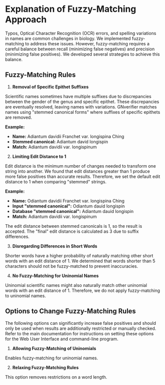 # Explanation of Fuzzy-Matching Approach

Typos, Optical Character Recognition (OCR) errors, and spelling variations in
names are common challenges in biology. We implemented fuzzy-matching to
address these issues. However, fuzzy-matching requires a careful balance
between recall (minimizing false negatives) and precision (minimizing false
positives). We developed several strategies to achieve this balance.

## Fuzzy-Matching Rules

1. **Removal of Specific Epithet Suffixes**

Scientific names sometimes have multiple suffixes due to discrepancies
between the gender of the genus and specific epithet. These discrepancies are
eventually resolved, leaving names with variations. GNverifier matches names
using "stemmed canonical forms" where suffixes of specific epithets are
removed.

   **Example:**

   * **Name:** Adiantum davidii Franchet var. longispina Ching
   * **Stemmed canonical:** Adiantum david longispin
   * **Match:** Adiantum davidii var. longispinum

2. **Limiting Edit Distance to 1**

Edit distance is the minimum number of changes needed to transform one
string into another. We found that edit distances greater than 1 produce more
false positives than accurate results. Therefore, we set the default edit
distance to 1 when comparing "stemmed" strings.

   **Example:**

   * **Name:** Odiantum davidii Franchet var. longispina Ching
   * **Input "stemmed canonical":** Odiantum dauid longispin
   * **Database "stemmed canonical":** Adiantum dauid longispin
   * **Match:** Adiantum davidii var. longispinum 

The edit distance between stemmed canonicals is 1, so the result is
accepted. The "final" edit distance is calculated as 3 due to suffix
differences.

3. **Disregarding Differences in Short Words**

Shorter words have a higher probability of naturally matching other short words
with an edit distance of 1. We determined that words shorter than 5 characters
should not be fuzzy-matched to prevent inaccuracies. 

4. **No Fuzzy-Matching for Uninomial Names**

Uninomial scientific names might also naturally match other uninomial words
with an edit distance of 1. Therefore, we do not apply fuzzy-matching to
uninomial names.

## Options to Change Fuzzy-Matching Rules

The following options can significantly increase false positives and should only be used when results are additionally restricted or manually checked. Refer to the main documentation for instructions on setting these options for the Web User Interface and command-line program.

1. **Allowing Fuzzy-Matching of Uninomials**

Enables fuzzy-matching for uninomial names.


2. **Relaxing Fuzzy-Matching Rules**

This option removes restrictions on a word length. 
